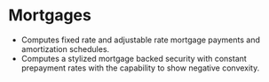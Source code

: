 # Mortgages
* Computes fixed rate and adjustable rate mortgage payments and amortization schedules.
* Computes a stylized mortgage backed security with constant prepayment rates with the capability to show negative convexity.
